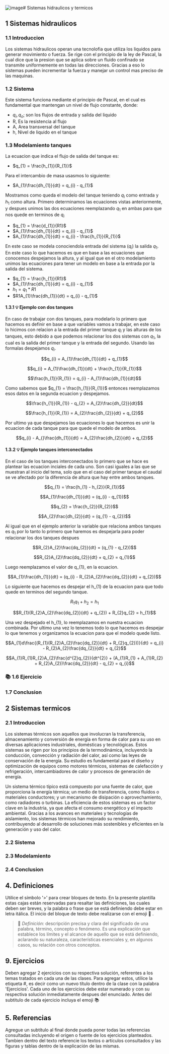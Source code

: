 ![image](https://github.com/user-attachments/assets/89c5568a-abdc-4137-a907-fa929558caf0)# Sistemas hidraulicos y termicos

## 1 Sistemas hidraulicos 
### 1.1 Introduccion

Los sistemas hidraulicos operan una tecnolofia que utiliza los liquidos para generar movimiento o fuerza. Se rige con el principio de la ley de Pascal, la cual dice que la presion que se aplica sobre un fluido confinado se transmite uniformemente en todas las direcciones. Gracias a eso lo sistemas pueden incrementar la fuerza y manejar un control mas preciso de las maquinas.

### 1.2 Sistema

Este sistema funciona mediante el principio de Pascal, en el cual es fundamental que mantengan un nivel de flujo constante, donde:
  - $q_{i}, q_{o}$; son los flujos de entrada y salida del liquido 
  - R, Es la resistencia al flujo
  - A, Area transversal del tanque
  - h, Nivel de liquido en el tanque  

### 1.3 Modelamiento tanques

La ecuacion que indica el flujo de salida del tanque es:

 - $q_{1} = \frac{h_{1}}{R_{1}}$

Para el intercambio de masa usasmos lo siguiente:

 - $A_{1}\frac{dh_{1}}{dt} = q_{i} - q_{1}$

Mostramos como queda el modelo del tanque teniendo $q_{i}$ como entrada y $h_{1}$ como altura. Primero determinamos las ecuaciones vistas anteriormente, y despues unimos las dos ecuaciones reemplazando $q_{1}$ en ambas para que nos quede en terminos de $q_{i}$ 

- $q_{1} = \frac{d_{1}}{R1}$
- $A_{1}\frac{dh_{1}}{dt} = q_{i} - q_{1}$
- $A_{1}\frac{dh_{1}}{dt} = q_{i} - \frac{h_{1}}{R_{1}}$

En este caso se modela conociendola entrada del sistema $(q_{i})$ la salida $q_{1}$. En este caso lo que hacemos es que en base a las ecuaciones que conocemos despejamos la altura, y al igual que en el otro modelamiento unimos las ecuaciones para tener un modelo en base a la entrada por la salida del sistema.

- $q_{1} = \frac{h_{1}}{R1}$
- $A_{1}\frac{dh_{1}}{dt} = q_{i} - q_{1}$
- $h_{1} = q_{1}*R1$
- $R1A_{1}\frac{dh_{1}}{dt} = q_{i} - q_{1}$ 
 
#### 1.3.1 💡 Ejemplo con dos tanques

En caso de trabajar con dos tanques, para modelarlo lo primero que hacemos es definir en base a que variables vamos a trabajar, en este caso lo hicimos con relacion a la entrada del primer tanque $q_{i}$ y las alturas de los tanques, esto debido a que podemos relacionar los dos sistemas con $q_{1}$, la cual es la salida del primer tanque y la entrada del segundo. Usando las formalas despejamos $q_{i}$.

$$q_{i} = A_{1}\frac{dh_{1}}{dt} + q_{1}$$

$$q_{i} = A_{1}\frac{dh_{1}}{dt} + \frac{h_{1}}{R_{1}}$$

$$\frac{h_{1}}{R_{1}} = q_{i} - A_{1}\frac{dh_{1}}{dt}$$

Como sabemos que $q_{1} = \frac{h_{1}}{R_{1}}$ entonces reemplazamos esos datos en la segunda ecuacion y despejamos.

$$\frac{h_{1}}{R_{1}} - q_{2} = A_{2}\frac{dh_{2}}{dt}$$

$$\frac{h_{1}}{R_{1}} = A_{2}\frac{dh_{2}}{dt} + q_{2}$$

Por ultimo ya que despejamos las ecuaciones lo que hacemos es unir la ecuacion de cada tanque para que quede el modelo de ambos.

$$q_{i} - A_{}\frac{dh_{1}}{dt} = A_{2}\frac{dh_{2}}{dt} + q_{2}$$

#### 1.3.2 💡 Ejemplo tanques interconectados

En el caso de los tanques interconectados lo primero que se hace es plantear las ecuacion inciales de cada uno. Son casi iguales a las que se muestran al inicio del tema, solo que en el caso del primer tanque el caudal se ve afectado por la diferencia de altura que hay entre ambos tanques.

$$q_{1} = \frac{h_{1} - h_{2}}{R_{1}}$$

$$A_{1}\frac{dh_{1}}{dt} = (q_{i} - q_{1})$$

$$q_{2} = \frac{h_{2}}{R_{2}}$$

$$A_{2}\frac{dh_{2}}{dt} = (q_{1} - q_{2})$$

Al igual que en el ejemplo anterior la variable que relaciona ambos tanques es $q_{1}$ por lo tanto lo primero que haremos es despejarla para poder relacionar los dos tanques despues

$$R_{2}A_{2}\frac{dq_{2}}{dt} = (q_{1} - q_{2})$$

$$R_{2}A_{2}\frac{dq_{2}}{dt} + q_{2} = q_{1}$$

Luego reemplazamos el valor de q_{1}, en la ecuacion. 

$$A_{1}\frac{dh_{1}}{dt} = (q_{i} - R_{2}A_{2}\frac{dq_{2}}{dt} + q_{2})$$

Lo siguiente que hacemos es despejar el h_{1} de la ecuacion para que todo quede en terminos del segundo tanque.

$$R_{1}q_{1} + h_{2} = h_{1}$$

$$R_{1}(R_{2}A_{2}\frac{dq_{2}}{dt} + q_{2}) + R_{2}q_{2} = h_{1}$$

Una vez despejado el h_{1}, lo reemplazamos en nuestra ecuacion combinada. Por ultimo una vez lo tenemos todo lo que hacemos es despejar lo que tenemos y organizamos la ecuacion para que el modelo quede listo. 

$$A_{1}d\frac{(R_{1}(R_{2}A_{2}\frac{dq_{2}}{dt} + R_{2}q_{2}))}{dt} = q_{i} - R_{2}A_{2}\frac{dq_{2}}{dt} + q_{2}$$

$$A_{1}R_{1}R_{2}A_{2}\frac{d^{2}q_{2}}{dt^{2}} + (A_{1}R_{1} + A_{1}R_{2} + R_{2}A_{2})\frac{dq_{2}}{dt} - q_{2} = q_{i}$$



### 📚 1.6 Ejercicio
### 1.7 Conclusion


## 2 Sistemas termicos
### 2.1 Introduccion 


Los sistemas térmicos son aquellos que involucran la transferencia, almacenamiento y conversión de energía en forma de calor para su uso en diversas aplicaciones industriales, domésticas y tecnológicas. Estos sistemas se rigen por los principios de la termodinámica, incluyendo la conducción, convección y radiación del calor, así como las leyes de conservación de la energía. Su estudio es fundamental para el diseño y optimización de equipos como motores térmicos, sistemas de calefacción y refrigeración, intercambiadores de calor y procesos de generación de energía.

Un sistema térmico típico está compuesto por una fuente de calor, que proporciona la energía térmica; un medio de transferencia, como fluidos o materiales conductores; y un mecanismo de disipación o aprovechamiento, como radiadores o turbinas. La eficiencia de estos sistemas es un factor clave en la industria, ya que afecta el consumo energético y el impacto ambiental. Gracias a los avances en materiales y tecnologías de aislamiento, los sistemas térmicos han mejorado su rendimiento, contribuyendo al desarrollo de soluciones más sostenibles y eficientes en la generación y uso del calor.

### 2.2 Sistema
### 2.3 Modelamiento
### 2.4 Conclusion 
 





## 4. Definiciones
Utilice el símbolo '>' para crear bloques de texto. En la presente plantilla estas cajas están reservadas para resaltar las definiciones, las cuales deben ser breves, y la palabra o frase que se está definiendo debe estar en letra itálica. El inicio del bloque de texto debe realizarse con el emoji 🔑 .
>🔑 *Definición:* descripción precisa y clara del significado de una palabra, término, concepto o fenómeno. Es una explicación que establece los límites y el alcance de aquello que se está definiendo, aclarando su naturaleza, características esenciales y, en algunos casos, su relación con otros conceptos.



## 9. Ejercicios
Deben agregar 2 ejercicios con su respectiva solución, referentes a los temas tratados en cada una de las clases. Para agregar estos, utilice la etiqueta #, es decir como un nuevo título dentro de la clase con la palabra 'Ejercicios'. Cada uno de los ejercicios debe estar numerado y con su respectiva solución inmediatamente despues del enunciado. Antes del subtitulo de cada ejercicio incluya el emoji 📚


## 5. Referencias
Agregue un subtítulo al final donde pueda poner todas las referencias consultadas incluyendo el origen o fuente de los ejercicios planteados. Tambien dentro del texto referencie los textos o artículos consultados y las figuras y tablas dentro de la explicación de las mismas.
